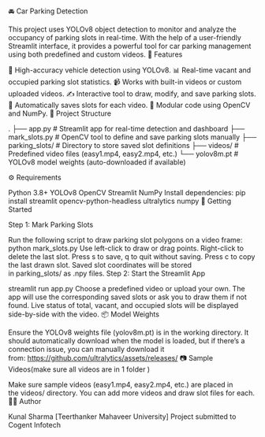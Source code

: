 🚘 Car Parking Detection

This project uses YOLOv8 object detection to monitor and analyze the occupancy of parking slots in real-time. With the help of a user-friendly Streamlit interface, it provides a powerful tool for car parking management using both predefined and custom videos.
🧠 Features

🎯 High-accuracy vehicle detection using YOLOv8.
📊 Real-time vacant and occupied parking slot statistics.
📹 Works with built-in videos or custom uploaded videos.
✍️ Interactive tool to draw, modify, and save parking slots.
💾 Automatically saves slots for each video.
🧱 Modular code using OpenCV and NumPy.
📁 Project Structure

.
├── app.py              # Streamlit app for real-time detection and dashboard
├── mark_slots.py       # OpenCV tool to define and save parking slots manually
├── parking_slots/      # Directory to store saved slot definitions
├── videos/             # Predefined video files (easy1.mp4, easy2.mp4, etc.)
└── yolov8m.pt          # YOLOv8 model weights (auto-downloaded if available)

⚙️ Requirements

Python 3.8+
YOLOv8
OpenCV
Streamlit
NumPy
Install dependencies:
pip install streamlit opencv-python-headless ultralytics numpy
🚀 Getting Started

Step 1: Mark Parking Slots

Run the following script to draw parking slot polygons on a video frame:
python mark_slots.py
Use left-click to draw or drag points.
Right-click to delete the last slot.
Press s to save, q to quit without saving.
Press c to copy the last drawn slot.
Saved slot coordinates will be stored in parking_slots/ as .npy files.
Step 2: Start the Streamlit App

streamlit run app.py
Choose a predefined video or upload your own.
The app will use the corresponding saved slots or ask you to draw them if not found.
Live status of total, vacant, and occupied slots will be displayed side-by-side with the video.
📦 Model Weights

Ensure the YOLOv8 weights file (yolov8m.pt) is in the working directory. It should automatically download when the model is loaded, but if there’s a connection issue, you can manually download it from: https://github.com/ultralytics/assets/releases/
📷 Sample Videos(make sure all videos are in 1 folder )

Make sure sample videos (easy1.mp4, easy2.mp4, etc.) are placed in the videos/ directory. You can add more videos and draw slot files for each.
🧑‍💻 Author

Kunal Sharma
[Teerthanker Mahaveer University]
Project submitted to Cogent Infotech
